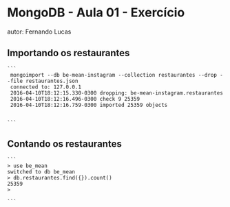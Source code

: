 # MongoDB - Aula 01 - Exercício
autor: Fernando Lucas

## Importando os restaurantes

    ```  
     mongoimport --db be-mean-instagram --collection restaurantes --drop --file restaurantes.json 
     connected to: 127.0.0.1
     2016-04-10T18:12:15.330-0300 dropping: be-mean-instagram.restaurantes
     2016-04-10T18:12:16.496-0300 check 9 25359
     2016-04-10T18:12:16.759-0300 imported 25359 objects

    
    ```

## Contando os restaurantes

    ```
    > use be_mean
    switched to db be_mean
    > db.restaurantes.find({}).count()
    25359
    >

    ```
